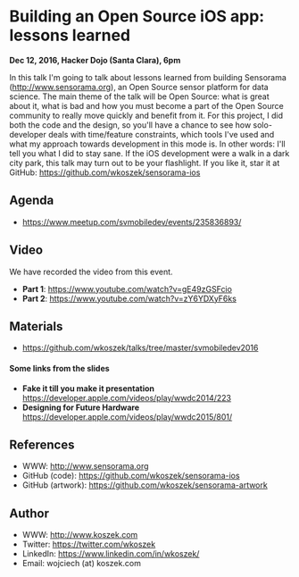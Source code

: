 # Building an Open Source iOS app: lessons learned

**Dec 12, 2016, Hacker Dojo (Santa Clara), 6pm**

In this talk I'm going to talk about lessons learned from building Sensorama
(http://www.sensorama.org), an Open Source sensor platform for data science.
The main theme of the talk will be Open Source: what is great about it, what
is bad and how you must become a part of the Open Source
community to really move quickly and benefit from it.
For this project, I did both the code and the design, so you'll have a chance to see how
solo-developer deals with time/feature constraints, which tools I've used
and what my approach towards development in this mode is.
In other words: I'll tell you what I did to stay sane.
If the iOS development were a walk in a dark city park, this talk may turn
out to be your flashlight. If you like it, star it at GitHub:
https://github.com/wkoszek/sensorama-ios

## Agenda

- https://www.meetup.com/svmobiledev/events/235836893/

## Video

We have recorded the video from this event.

- **Part 1**: https://www.youtube.com/watch?v=gE49zGSFcio
- **Part 2**: https://www.youtube.com/watch?v=zY6YDXyF6ks

## Materials

- https://github.com/wkoszek/talks/tree/master/svmobiledev2016

#### Some links from the slides

- **Fake it till you make it presentation** https://developer.apple.com/videos/play/wwdc2014/223
- **Designing for Future Hardware** https://developer.apple.com/videos/play/wwdc2015/801/

## References

- WWW: http://www.sensorama.org
- GitHub (code): https://github.com/wkoszek/sensorama-ios
- GitHub (artwork): https://github.com/wkoszek/sensorama-artwork

## Author

- WWW: http://www.koszek.com
- Twitter: https://twitter.com/wkoszek
- LinkedIn: https://www.linkedin.com/in/wkoszek/
- Email: wojciech (at) koszek.com
